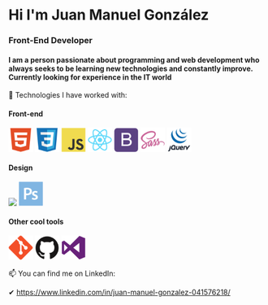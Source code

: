 # Hi  I'm Juan Manuel González
### Front-End Developer

#### I am a person passionate about programming and web development who always seeks to be learning new technologies and constantly improve. Currently looking for experience in the IT world

🔭 Technologies I have worked with:

#### Front-end
[<img src="https://github.com/devicons/devicon/blob/master/icons/html5/html5-plain.svg" width="48">](https://developer.mozilla.org/es/docs/HTML/HTML5) 
[<img src="https://github.com/devicons/devicon/blob/master/icons/css3/css3-original.svg" width="48">](https://www.w3schools.com/css/) 
[<img src="https://github.com/devicons/devicon/blob/master/icons/javascript/javascript-original.svg" width="48">](https://www.javascript.com/) 
[<img src="https://github.com/devicons/devicon/blob/master/icons/react/react-original.svg" width="48">](https://es.reactjs.org/) 
[<img src="https://github.com/devicons/devicon/blob/master/icons/bootstrap/bootstrap-plain.svg" width="48">](https://getbootstrap.com/) 
[<img src="https://github.com/devicons/devicon/blob/master/icons/sass/sass-original.svg" width="48">](https://sass-lang.com/)
[<img src="https://github.com/devicons/devicon/blob/master/icons/jquery/jquery-original-wordmark.svg" width="48">](https://jquery.com/) 

#### Design 
[<img src="https://img.utdstc.com/icon/ec0/4ea/ec04ea230c0ee7f85bd077fcd4c37f2f360b17aa6bebabe80dbbb127b58a4fed:200" width="30">](https://balsamiq.com/) 
[<img src="https://github.com/devicons/devicon/blob/master/icons/photoshop/photoshop-plain.svg" width="48">](https://www.adobe.com/es/products/photoshop.html)

#### Other cool tools
[<img src="https://github.com/devicons/devicon/blob/master/icons/git/git-original.svg" width="48">](https://git-scm.com/)
[<img src="https://github.com/devicons/devicon/blob/master/icons/github/github-original.svg" width="48">](https://github.com/)
[<img src="https://github.com/devicons/devicon/blob/master/icons/visualstudio/visualstudio-plain.svg" width="48">](https://code.visualstudio.com/)



📫 You can find me on LinkedIn:

✔ https://www.linkedin.com/in/juan-manuel-gonzalez-041576218/

